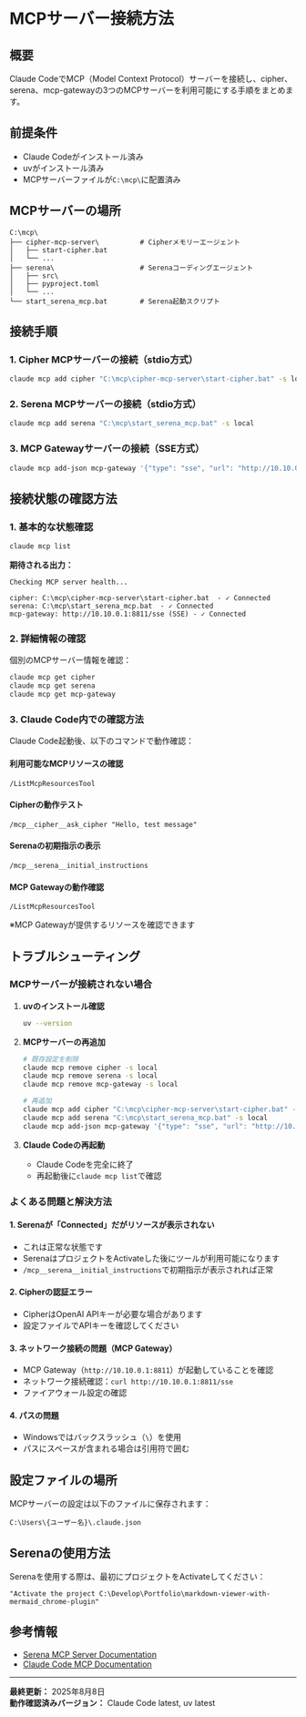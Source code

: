 # MCPサーバー接続方法

## 概要
Claude CodeでMCP（Model Context Protocol）サーバーを接続し、cipher、serena、mcp-gatewayの3つのMCPサーバーを利用可能にする手順をまとめます。

## 前提条件
- Claude Codeがインストール済み
- uvがインストール済み
- MCPサーバーファイルが`C:\mcp\`に配置済み

## MCPサーバーの場所
```
C:\mcp\
├── cipher-mcp-server\          # Cipherメモリーエージェント
│   ├── start-cipher.bat
│   └── ...
├── serena\                     # Serenaコーディングエージェント
│   ├── src\
│   ├── pyproject.toml
│   └── ...
└── start_serena_mcp.bat        # Serena起動スクリプト
```

## 接続手順

### 1. Cipher MCPサーバーの接続（stdio方式）
```bash
claude mcp add cipher "C:\mcp\cipher-mcp-server\start-cipher.bat" -s local
```

### 2. Serena MCPサーバーの接続（stdio方式）
```bash
claude mcp add serena "C:\mcp\start_serena_mcp.bat" -s local
```

### 3. MCP Gatewayサーバーの接続（SSE方式）
```bash
claude mcp add-json mcp-gateway '{"type": "sse", "url": "http://10.10.0.1:8811/sse"}' -s local
```

## 接続状態の確認方法

### 1. 基本的な状態確認
```bash
claude mcp list
```

**期待される出力：**
```
Checking MCP server health...

cipher: C:\mcp\cipher-mcp-server\start-cipher.bat  - ✓ Connected
serena: C:\mcp\start_serena_mcp.bat  - ✓ Connected
mcp-gateway: http://10.10.0.1:8811/sse (SSE) - ✓ Connected
```

### 2. 詳細情報の確認
個別のMCPサーバー情報を確認：
```bash
claude mcp get cipher
claude mcp get serena  
claude mcp get mcp-gateway
```

### 3. Claude Code内での確認方法
Claude Code起動後、以下のコマンドで動作確認：

#### 利用可能なMCPリソースの確認
```
/ListMcpResourcesTool
```

#### Cipherの動作テスト
```
/mcp__cipher__ask_cipher "Hello, test message"
```

#### Serenaの初期指示の表示
```
/mcp__serena__initial_instructions
```

#### MCP Gatewayの動作確認
```
/ListMcpResourcesTool
```
※MCP Gatewayが提供するリソースを確認できます

## トラブルシューティング

### MCPサーバーが接続されない場合
1. **uvのインストール確認**
   ```bash
   uv --version
   ```

2. **MCPサーバーの再追加**
   ```bash
   # 既存設定を削除
   claude mcp remove cipher -s local
   claude mcp remove serena -s local
   claude mcp remove mcp-gateway -s local
   
   # 再追加
   claude mcp add cipher "C:\mcp\cipher-mcp-server\start-cipher.bat" -s local
   claude mcp add serena "C:\mcp\start_serena_mcp.bat" -s local
   claude mcp add-json mcp-gateway '{"type": "sse", "url": "http://10.10.0.1:8811/sse"}' -s local
   ```

3. **Claude Codeの再起動**
   - Claude Codeを完全に終了
   - 再起動後に`claude mcp list`で確認

### よくある問題と解決方法

#### 1. Serenaが「Connected」だがリソースが表示されない
- これは正常な状態です
- SerenaはプロジェクトをActivateした後にツールが利用可能になります
- `/mcp__serena__initial_instructions`で初期指示が表示されれば正常

#### 2. Cipherの認証エラー
- CipherはOpenAI APIキーが必要な場合があります
- 設定ファイルでAPIキーを確認してください

#### 3. ネットワーク接続の問題（MCP Gateway）
- MCP Gateway（`http://10.10.0.1:8811`）が起動していることを確認
- ネットワーク接続確認：`curl http://10.10.0.1:8811/sse`
- ファイアウォール設定の確認

#### 4. パスの問題
- Windowsではバックスラッシュ（`\`）を使用
- パスにスペースが含まれる場合は引用符で囲む

## 設定ファイルの場所
MCPサーバーの設定は以下のファイルに保存されます：
```
C:\Users\{ユーザー名}\.claude.json
```

## Serenaの使用方法
Serenaを使用する際は、最初にプロジェクトをActivateしてください：
```
"Activate the project C:\Develop\Portfolio\markdown-viewer-with-mermaid_chrome-plugin"
```

## 参考情報
- [Serena MCP Server Documentation](C:\mcp\serena\README.md)
- [Claude Code MCP Documentation](https://docs.anthropic.com/en/docs/claude-code/mcp)

---

**最終更新：** 2025年8月8日  
**動作確認済みバージョン：** Claude Code latest, uv latest